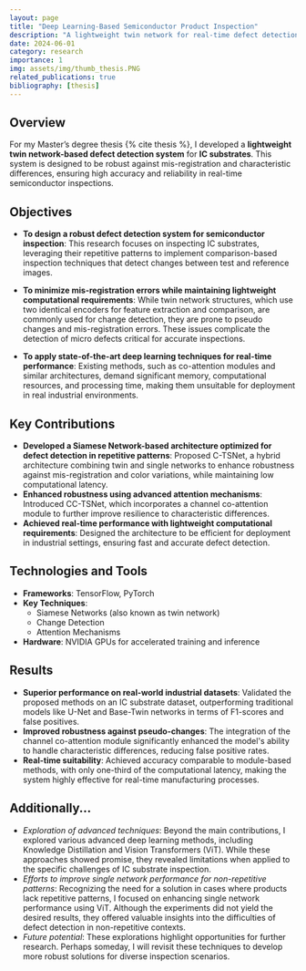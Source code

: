 ```yaml
---
layout: page
title: "Deep Learning-Based Semiconductor Product Inspection"
description: "A lightweight twin network for real-time defect detection in semiconductor IC substrates."
date: 2024-06-01
category: research
importance: 1
img: assets/img/thumb_thesis.PNG
related_publications: true
bibliography: [thesis]
---
```


## Overview

For my Master’s degree thesis {% cite thesis %}, I developed a **lightweight twin network-based defect detection system** for **IC substrates**. This system is designed to be robust against mis-registration and characteristic differences, ensuring high accuracy and reliability in real-time semiconductor inspections.

## Objectives

- **To design a robust defect detection system for semiconductor inspection**: This research focuses on inspecting IC substrates, leveraging their repetitive patterns to implement comparison-based inspection techniques that detect changes between test and reference images.

- **To minimize mis-registration errors while maintaining lightweight computational requirements**: While twin network structures, which use two identical encoders for feature extraction and comparison, are commonly used for change detection, they are prone to pseudo changes and mis-registration errors. These issues complicate the detection of micro defects critical for accurate inspections.

- **To apply state-of-the-art deep learning techniques for real-time performance**: Existing methods, such as co-attention modules and similar architectures, demand significant memory, computational resources, and processing time, making them unsuitable for deployment in real industrial environments.

## Key Contributions

- **Developed a Siamese Network-based architecture optimized for defect detection in repetitive patterns**: Proposed C-TSNet, a hybrid architecture combining twin and single networks to enhance robustness against mis-registration and color variations, while maintaining low computational latency.
- **Enhanced robustness using advanced attention mechanisms**: Introduced CC-TSNet, which incorporates a channel co-attention module to further improve resilience to characteristic differences.
- **Achieved real-time performance with lightweight computational requirements**: Designed the architecture to be efficient for deployment in industrial settings, ensuring fast and accurate defect detection.

## Technologies and Tools

- **Frameworks**: TensorFlow, PyTorch
- **Key Techniques**:
  - Siamese Networks (also known as twin network)
  - Change Detection
  - Attention Mechanisms
- **Hardware**: NVIDIA GPUs for accelerated training and inference

## Results

- **Superior performance on real-world industrial datasets**: Validated the proposed methods on an IC substrate dataset, outperforming traditional models like U-Net and Base-Twin networks in terms of F1-scores and false positives.
- **Improved robustness against pseudo-changes**: The integration of the channel co-attention module significantly enhanced the model's ability to handle characteristic differences, reducing false positive rates.
- **Real-time suitability**: Achieved accuracy comparable to module-based methods, with only one-third of the computational latency, making the system highly effective for real-time manufacturing processes.

## Additionally...

- _Exploration of advanced techniques_: Beyond the main contributions, I explored various advanced deep learning methods, including Knowledge Distillation and Vision Transformers (ViT). While these approaches showed promise, they revealed limitations when applied to the specific challenges of IC substrate inspection.
- _Efforts to improve single network performance for non-repetitive patterns_: Recognizing the need for a solution in cases where products lack repetitive patterns, I focused on enhancing single network performance using ViT. Although the experiments did not yield the desired results, they offered valuable insights into the difficulties of defect detection in non-repetitive contexts.
- _Future potential_: These explorations highlight opportunities for further research. Perhaps someday, I will revisit these techniques to develop more robust solutions for diverse inspection scenarios.
